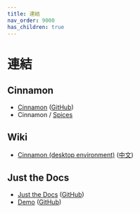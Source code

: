 ```yaml
---
title: 連結
nav_order: 9000
has_children: true
---
```



# 連結




## Cinnamon

* [Cinnamon](https://projects.linuxmint.com/cinnamon/) ([GitHub](https://github.com/linuxmint/cinnamon))
* Cinnamon / [Spices](https://cinnamon-spices.linuxmint.com/)




## Wiki

* [Cinnamon (desktop environment)](https://en.wikipedia.org/wiki/Cinnamon_(desktop_environment)) ([中文](https://zh.wikipedia.org/zh-tw/Cinnamon))




## Just the Docs

* [Just the Docs](https://pmarsceill.github.io/just-the-docs/) ([GitHub](https://github.com/pmarsceill/just-the-docs))
* [Demo](https://pmarsceill.github.io/jtd-remote/) ([GitHub](https://github.com/pmarsceill/jtd-remote))
